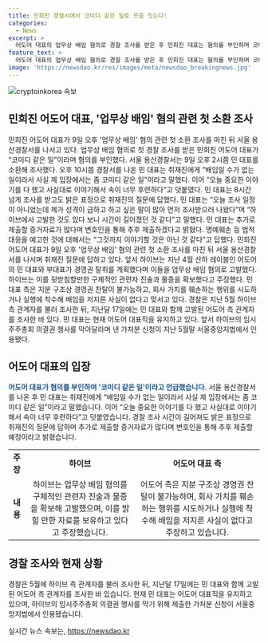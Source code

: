 ```yaml
---
title: 민희진 경찰서에서 코미디 같은 일로 웃음 짓는다!
categories:
  - News
excerpt: >
  어도어 대표의 업무상 배임 혐의로 경찰 조사를 받은 후 민희진 대표는 혐의를 부인하며 코미디 같은 일이라고 말했습니다. 또한, 추가 증거자료를 제출할 예정이라고 밝혔으며, 회사의 지분 구조상 경영권 찬탈이 불가능하다고 주장했습니다. 하이브는 이들을 업무상 배임 혐의로 고발하고, 관련자 진술과 물증을 확보했다고 주장했습니다. 현재 민 대표는 어도어 대표직을 유지하고 있으며, 법적 대응을 예고하고 있습니다.
feature_text: >
  어도어 대표의 업무상 배임 혐의로 경찰 조사를 받은 후 민희진 대표는 혐의를 부인하며 코미디 같은 일이라고 말했습니다. 또한, 추가 증거자료를 제출할 예정이라고 밝혔으며, 회사의 지분 구조상 경영권 찬탈이 불가능하다고 주장했습니다. 하이브는 이들을 업무상 배임 혐의로 고발하고, 관련자 진술과 물증을 확보했다고 주장했습니다. 현재 민 대표는 어도어 대표직을 유지하고 있으며, 법적 대응을 예고하고 있습니다.
image: 'https://newsdao.kr/res/images/meta/newsdao_breakingnews.jpg'
---
```


<p><img src="https://newsdao.kr/res/images/meta/newsdao_breakingnews.jpg" alt="cryptoinkorea 속보" /></p>

<h2>민희진 어도어 대표, '업무상 배임' 혐의 관련 첫 소환 조사</h2>

<p data-ke-size="size16">민희진 어도어 대표가 9일 오후 '업무상 배임' 혐의 관련 첫 소환 조사를 마친 뒤 서울 용산경찰서를 나서고 있다. 업무상 배임 혐의로 첫 경찰 조사를 받은 민희진 어도어 대표가 “코미디 같은 일”이라며 혐의를 부인했다. 서울 용산경찰서는 9일 오후 2시쯤 민 대표를 소환해 조사했다. 오후 10시쯤 경찰서를 나온 민 대표는 취재진에게 “배임일 수가 없는 일이라서 사실 제 입장에서는 좀 코미디 같은 일”이라고 말했다. 이어 “오늘 중요한 이야기를 다 했고 사실대로 이야기해서 속이 너무 후련하다”고 덧붙였다. 민 대표는 8시간 넘게 조사를 받고도 밝은 표정으로 취재진의 질문에 답했다. 민 대표는 “오늘 조사 일정이 아니었는데 제가 성격이 급하고 하고 싶은 말이 많아 먼저 조사받으러 나왔다”며 “하이브에서 고발한 것도 있다 보니 시간이 길어졌던 것 같다”고 말했다. 
민 대표는 추가로 제출할 증거자료가 많다며 변호인을 통해 추후 제출하겠다고 밝혔다. 명예훼손 등 법적 대응을 예고한 것에 대해서는 “그것까지 이야기할 것은 아닌 것 같다”고 답했다. 민희진 어도어 대표가 9일 오후 '업무상 배임' 혐의 관련 첫 소환 조사를 마친 뒤 서울 용산경찰서를 나서며 취재진 질문에 답하고 있다.  앞서 하이브는 지난 4월 산하 레이블인 어도어의 민 대표와 부대표가 경영권 탈취를 계획했다며 이들을 업무상 배임 혐의로 고발했다. 하이브는 이를 뒷받침할만한 구체적인 관련자 진술과 물증을 확보했다고 주장했다. 민 대표 측은 지분 구조상 경영권 찬탈이 불가능하고, 회사 가치를 훼손하는 행위를 시도하거나 실행에 착수해 배임을 저지른 사실이 없다고 맞서고 있다. 경찰은 지난 5월 하이브 측 관계자를 불러 조사한 뒤, 지난달 17일에는 민 대표와 함께 고발된 어도어 측 관계자를 조사한 바 있다. 민 대표는 현재 어도어 대표직을 유지하고 있다. 앞서 하이브의 임시주주총회 의결권 행사를 막아달라며 낸 가처분 신청이 지난 5월말 서울중앙지법에서 인용됐다.</p>

<h2 data-ke-size="size26"> 어도어 대표의 입장 </h2>

<p data-ke-size="size16"><b><span style="color: #1a5490;">어도어 대표가 혐의를 부인하며 '코미디 같은 일'이라고 언급했습니다.</span></b> 서울 용산경찰서를 나온 후 민 대표는 취재진에게 “배임일 수가 없는 일이라서 사실 제 입장에서는 좀 코미디 같은 일”이라고 말했습니다. 이어 “오늘 중요한 이야기를 다 했고 사실대로 이야기해서 속이 너무 후련하다”고 덧붙였습니다. 경찰 조사 시간이 길어져도 밝은 표정으로 취재진의 질문에 답하며 추가로 제출할 증거자료가 많다며 변호인을 통해 추후 제출할 예정이라고 밝혔습니다.</p>

<table>
  <tbody>
    <tr>
      <td style="text-align: center; height: 17px;"><b>주장</b></td>
      <td style="text-align: center; height: 17px;"><b>하이브</b></td>
      <td style="text-align: center; height: 17px;"><b>어도어 대표 측</b></td>
    </tr>
    <tr>
      <td style="text-align: center; height: 17px;"><b>내용</b></td>
      <td style="text-align: center; height: 17px;">하이브는 업무상 배임 혐의를 구체적인 관련자 진술과 물증을 확보해 고발했으며, 이를 밝힐 만한 자료를 보유하고 있다고 주장했습니다.</td>
      <td style="text-align: center; height: 17px;">어도어 측은 지분 구조상 경영권 찬탈이 불가능하며, 회사 가치를 훼손하는 행위를 시도하거나 실행에 착수해 배임을 저지른 사실이 없다고 주장하고 있습니다.</td>
    </tr>
  </tbody>
</table>

<h2 data-ke-size="size26"> 경찰 조사와 현재 상황 </h2>

<p data-ke-size="size16">경찰은 5월에 하이브 측 관계자를 불러 조사한 뒤, 지난달 17일에는 민 대표와 함께 고발된 어도어 측 관계자를 조사한 바 있습니다. 현재 민 대표는 어도어 대표직을 유지하고 있으며, 하이브의 임시주주총회 의결권 행사를 막기 위해 제출한 가처분 신청이 서울중앙지법에서 인용됐습니다.</p>
실시간 뉴스 속보는, <a href="https://newsdao.kr" rel="dofollow">https://newsdao.kr</a>


